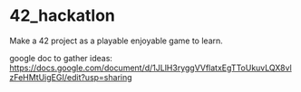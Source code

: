 # 42_hackatlon
Make a 42 project as a playable enjoyable game to learn. 

google doc to gather ideas:
https://docs.google.com/document/d/1JLlH3ryggVVflatxEgTToUkuvLQX8vlzFeHMtUigEGI/edit?usp=sharing
